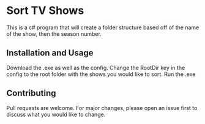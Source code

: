 # Sort TV Shows

This is a c# program that will create a folder structure based off of the name of the show, then the season number.

## Installation and Usage

Download the .exe as well as the config.
 Change the RootDir key in the config to the root folder with the shows you would like to sort.
 Run the .exe

## Contributing
Pull requests are welcome. For major changes, please open an issue first to discuss what you would like to change.
